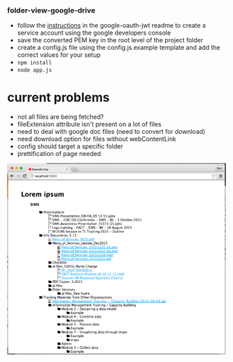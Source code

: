 ### folder-view-google-drive

- follow the [instructions](https://github.com/extrabacon/google-oauth-jwt#creating-a-service-account-using-the-google-developers-console) in the google-oauth-jwt readme to create a service account using the google developers console
- save the converted PEM key in the root level of the project folder
- create a config.js file using the config.js.example template and add the correct values for your setup
- `npm install`
- `node app.js`

# current problems
- not all files are being fetched?
- fileExtension attribute isn't present on a lot of files
- need to deal with google doc files (need to convert for download)
- need download option for files without webContentLink
- config should target a specific folder
- prettification of page needed

![](https://raw.githubusercontent.com/AmericanRedCross/folder-view-google-drive/master/public/images/ScreenShot2016-01-03at1.10.41PM.png)
